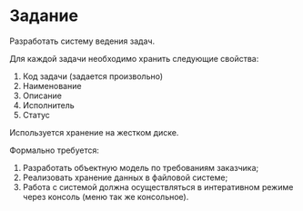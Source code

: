 # Задание

Разработать систему ведения задач.

Для каждой задачи необходимо хранить следующие свойства:

1. Код задачи (задается произвольно)
2. Наименование
3. Описание
4. Исполнитель
5. Статус

Используется хранение на жестком диске.

Формально требуется:

1. Разработать объектную модель по требованиям заказчика;
2. Реализовать хранение данных в файловой системе;
3. Работа с системой должна осуществляться в интеративном режиме через консоль (меню так же консольное).